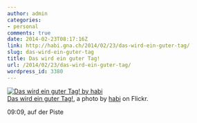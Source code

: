```yaml
---
author: admin
categories:
- personal
comments: true
date: 2014-02-23T08:17:16Z
link: http://habi.gna.ch/2014/02/23/das-wird-ein-guter-tag/
slug: das-wird-ein-guter-tag
title: Das wird ein guter Tag!
url: /2014/02/23/das-wird-ein-guter-tag/
wordpress_id: 3380
---
```


[![Das wird ein guter Tag! by habi](http://farm6.staticflickr.com/5523/12714379034_c98e71b7c8.jpg)](http://www.flickr.com/photos/habi/12714379034/)  
[Das wird ein guter Tag!](http://www.flickr.com/photos/habi/12714379034/), a photo by [habi](http://www.flickr.com/photos/habi/) on Flickr.

09:09, auf der Piste
